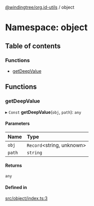 [@windingtree/org.id-utils](../README.md) / object

# Namespace: object

## Table of contents

### Functions

- [getDeepValue](object.md#getdeepvalue)

## Functions

### getDeepValue

▸ `Const` **getDeepValue**(`obj`, `path`): `any`

#### Parameters

| Name | Type |
| :------ | :------ |
| `obj` | `Record`<string, unknown\> |
| `path` | `string` |

#### Returns

`any`

#### Defined in

[src/object/index.ts:3](https://github.com/windingtree/org.id-sdk/blob/bcbadf0/packages/utils/src/object/index.ts#L3)
